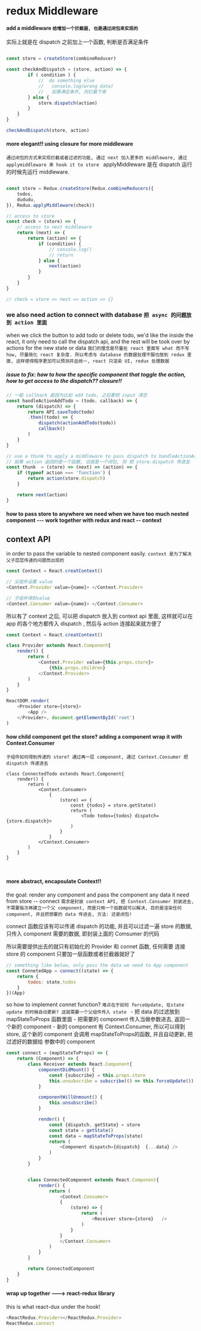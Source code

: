 # redux Middleware

#### add a middleware `给增加一个拦截器, 也是通过闭包来实现的`

实际上就是在 dispatch 之前加上一个函数,  判断是否满足条件

```js

const store = createStore(combineReducer)

const checkAndDispatch = (store, action) => {
        if ( condition ) {
            //  do something else
            //   console.log(wrong data)
            //   如果满足条件, 则拦截下来
        } else {
            store.dispatch(action)
        }
    }
}

checkAndDispatch(store, action)

```

#### more elegant!! using closure for more middleware
`通过闭包的方式来实现拦截或者过滤的功能, 通过 next 加入更多的 middleware, 通过 applymiddleware 来 hook it to store `
applyMiddleware 是在 dispatch 运行的时候先运行 middleware.

```js

const store = Redux.createStore(Redux.combineReducers({
    todos,
    dududu,
}), Redux.applyMiddleware(check))

// access to store
const check = (store) => {
    // access to next middleware
    return (next) => {
        return (action) => {
            if (condition) {
                // console.log()
                // return
            } else {
                next(action)
            }
        }
    }
}

// check = store => next => action => {}

```


### we also need action to connect with database `把 async 的问题放到 action 里面`
when we click the button to add todo or delete todo, we'd like the inside the react, it only need to call the dispatch api, and the rest will be took over by actions for the new state or data
`我们的理念是尽量在 react 里面写 what 而不写 how, 尽量简化 react 复杂度. 所以考虑与 database 的数据处理不服也放到 redux 里面, 这样使得程序更加可以预测并且统一, react 只渲染 UI, redux 处理数据`

##### issue to fix: how to how the specific component that toggle the action, how to get access to the dispatch?? closure!!
```js
// 一般 callback 是因为比如 add todo, 之后要把 input 清空
const handleActionAddTodo = (todo, callback) => {
    return (dispatch) => {
        return API.saveTodo(todo)
        .then((todo) => {
            dispatch(actionAddTodo(todo))
            callback()
        )
    }
}

// use a thunk to apply a middleware to pass dispatch to handleActionAddTodo
// 如果 action 返回的是一个函数, 也就是一个闭包, 则 把 store.dispatch 传进去
const thunk  = (store) => (next) => (action) => {
    if (typeof action === 'function') {
        return action(store.dispatch)
    }

    return next(action)
}
```


#### how to pass store to anywhere we need when we have too much nested component --- work together with redux and react -- context

## context API
in order to pass the variable to nested component easily.
`context 是为了解决父子层层传递的问题而出现的`

```js
const Context = React.creatContext()

// 父组件设置 value
<Context.Provider value={name}> </Context.Provider>

// 子组件得到value
<Context.Consumer value={name}> </Context.Consumer>

```
所以有了 context 之后, 可以把 dispatch 放入到 context api 里面, 这样就可以在 app 的各个地方都传入 dispatch , 然后与 action 连接起来就方便了


```js
const Context = React.creatContext()

class Provider extends React.Component{
    render() {
        return (
            <Context.Provider value={this.props.store}>
                {this.props.children}
            </Context.Provider>
        )
    }
}

ReactDOM.render(
    <Provider store={store}>
        <App />
    </Provider>, document.getElementById('root')
)

```

#### how child component get the store?   adding a component wrap it with Context.Consumer

`子组件如何得到传递的 store? 通过再一层 component, 通过 Context.Consumer 把 dispatch 传递进去`

```
class ConnectedTodo extends React.Component{
    render() {
        return (
            <Context.Consumer>
                {
                    (store) => {
                        const {todos} = store.getState()
                        return (
                            <Todo todos={todos} dispatch={store.dispatch}>
                        )
                    }
                }
            </Context.Consumer>
        )
    }
}



```


#### more abstract, encapsulate Context!!

the goal: render any component and pass the component any data it need from store -- connect
`需求是封装 context API, 把 Context.Consumer 封装进去, 不需要每次再建立一个父 component, 而是只用一个函数就可以解决, 目的是渲染任何 component, 并且把想要的 data 传进去, 方法: 还是闭包!`

connect 函数应该有可以传递 dispatch 的功能, 并且可以过滤一遍 store 的数据, 只传入 component 需要的数据, 即封装上面的 Comsumer 的代码

所以需要提供出去的就只有初始化的 Provider 和 connet 函数, 任何需要 连接 store 的 component 只要加一层函数或者拦截器就好了

```js
// something like below, only pass the data we need to App component
const ConnetedApp = connect((state) => {
    return {
        todos: state.todos
    }
})(App)

```

so how to implement connet function?
`难点在于如何 forceUpdate, 在state update 的时候自动更新? 这就需要一个父组件传入 state `
    - 把 data 的过滤放到 mapStateToProps 函数里面
    - 把需要的 component 传入当做参数进去, 返回一个新的 component
    - 新的 component 有 Context.Consumer, 所以可以得到 store, 这个新的 component 会调用 mapStateToProps的函数, 并且自动更新, 把过滤好的数据给 参数中的 component


```js
const connect = (mapStateToProps) => {
    return (Component) => {
        class Receiver extends React.Component{
            componentDidMount() {
                const {subscribe} = this.props.store
                this.unsubscribe = subscribe(() => this.forceUpdate())
            }

            componentWillUnmount() {
                this.unsubscribe()
            }

            render() {
                const {dispatch, getState} = store
                const state = getState()
                const data = mapStateToProps(state)
                return (
                    <Component dispatch={dispatch}  {...data} />
                )
            }
        }


        class ConnectedComponent extends React.Component{
            render() {
                return (
                    <Context.Consumer>
                    {
                        (store) => {
                            return (
                                <Receiver store={store}   />
                            )
                        }
                    }
                    </Context.Consumer>    
                )
            }
        }

        return ConnectedComponent
    }    
}

```


#### wrap up together ---> react-redux library

this is what react-dux under the hook!

```js
<ReactRedux.Provider></ReactRedux.Provider>
ReactRedux.connect
```
